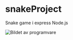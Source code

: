 # snakeProject
Snake game i express Node.js

![Bildet av programvare](exampleImage/example.PNG?raw=true "Snake Game")


